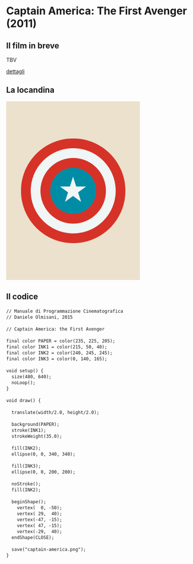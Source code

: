 # Captain America: The First Avenger (2011)



## Il film in breve
TBV

[dettagli](https://www.imdb.com/title/tt0458339/)

## La locandina
<img src="captain-america.png"  width="360px" title="Captain America: The First Avenger">


## Il codice
```processing
// Manuale di Programmazione Cinematografica
// Daniele Olmisani, 2015

// Captain America: the First Avenger

final color PAPER = color(235, 225, 205);
final color INK1 = color(215, 50, 40);
final color INK2 = color(240, 245, 245);
final color INK3 = color(0, 140, 165);

void setup() {
  size(480, 640);
  noLoop();
}

void draw() {
  
  translate(width/2.0, height/2.0);
  
  background(PAPER);
  stroke(INK1);  
  strokeWeight(35.0);
  
  fill(INK2);
  ellipse(0, 0, 340, 340);

  fill(INK3);
  ellipse(0, 0, 200, 200);
 
  noStroke();
  fill(INK2);

  beginShape();
    vertex(  0, -50); 
    vertex( 29,  40);
    vertex(-47, -15); 
    vertex( 47, -15);
    vertex(-29,  40);
  endShape(CLOSE);
  
  save("captain-america.png"); 
}
```
